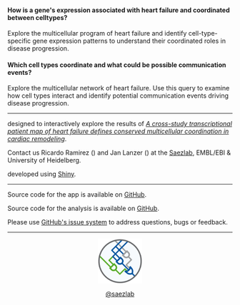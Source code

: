 <link href="https://use.fontawesome.com/releases/v5.6.3/css/all.css" rel="stylesheet">

####  How is a gene's expression associated with heart failure and coordinated between celltypes?

Explore the multicellular program of heart failure and identify cell-type-specific gene expression patterns to understand their coordinated roles in disease progression. 

####  Which cell types coordinate and what could be possible communication events?

Explore the multicellular network of heart failure. Use this query to examine how cell types interact and identify potential communication events driving disease progression.

---

<i class="far fa-comment"></i> designed to interactively explore the results of <a href="https://www.biorxiv.org/content/10.1101/2024.11.04.621815v1" target="_blank"> *A cross-study transcriptional patient map of heart failure defines conserved multicellular coordination in cardiac remodeling*</a>.

<i class="far fa-list-alt"></i> Contact us Ricardo Ramirez (<a href="mailto:roramirezf@uni-heidelberg.de" target="_blank"><i class="glyphicon glyphicon-envelope"></i></a>) and Jan Lanzer (<a href="mailto:lanzerjan@gmail.com" target="_blank"><i class="glyphicon glyphicon-envelope"></i></a>) at the <a href="http://saezlab.org" target="_blank">Saezlab</a>, EMBL/EBI & University of Heidelberg.

<i class="fas fa-laptop-code"></i> developed using <a href="https://shiny.rstudio.com" target="_blank">Shiny</a>.

---

<i class="fab fa-github"></i> Source code for the app is available on <a href="https://github.com/saezlab/reheat2_shiny" target="_blank">GitHub</a>.

<i class="fab fa-github"></i> Source code for the analysis is available on <a href="https://github.com/saezlab/reheat2_pub" target="_blank">GitHub</a>.

<i class="fas fa-question"></i> Please use <a href="https://github.com/saezlab/reheat2_shiny/issues" target="_blank">GitHub's issue system</a> to address questions, bugs or feedback. 

---

<center>
<a href="http://saezlab.org" target="_blank"><img src="../www/logo_saezlab.png" width="20%", align="center"></a>

<i class="fas fa-cloud"></i> <a href="https://bsky.app/profile/saezlab.bsky.social" target="_blank">@saezlab</a>
</center>

